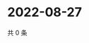 # 2022-08-27

共 0 条

<!-- BEGIN WEIBO -->
<!-- 最后更新时间 Sat Aug 27 2022 20:32:59 GMT+0800 (China Standard Time) -->

<!-- END WEIBO -->
